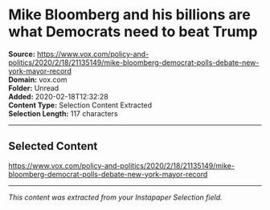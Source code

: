 # Mike Bloomberg and his billions are what Democrats need to beat Trump

**Source:** https://www.vox.com/policy-and-politics/2020/2/18/21135149/mike-bloomberg-democrat-polls-debate-new-york-mayor-record  
**Domain:** vox.com  
**Folder:** Unread  
**Added:** 2020-02-18T12:32:28  
**Content Type:** Selection Content Extracted  
**Selection Length:** 117 characters  


---

## Selected Content

https://www.vox.com/policy-and-politics/2020/2/18/21135149/mike-bloomberg-democrat-polls-debate-new-york-mayor-record

---

*This content was extracted from your Instapaper Selection field.*